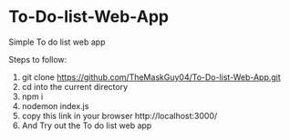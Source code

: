 # To-Do-list-Web-App
Simple To do list web app

Steps to follow:
1. git clone https://github.com/TheMaskGuy04/To-Do-list-Web-App.git
2. cd into the current directory
3. npm i
4. nodemon index.js
5. copy this link in your browser http://localhost:3000/
6. And Try out the To do list web app
